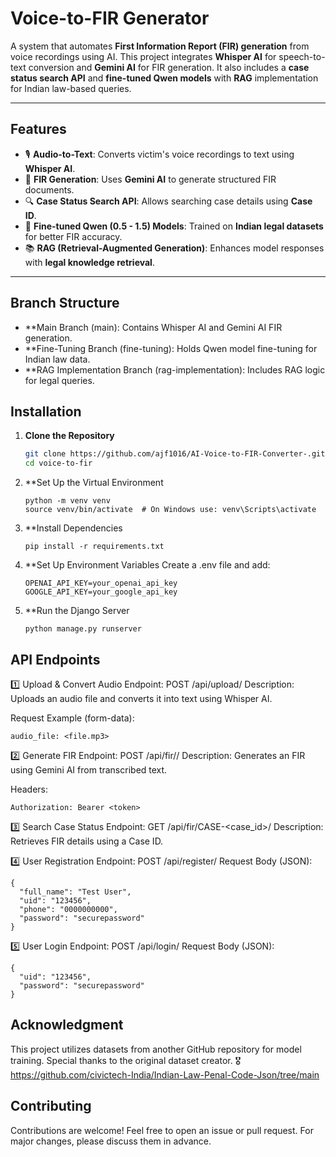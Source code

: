 # Voice-to-FIR Generator

A system that automates **First Information Report (FIR) generation** from voice recordings using AI. This project integrates **Whisper AI** for speech-to-text conversion and **Gemini AI** for FIR generation. It also includes a **case status search API** and **fine-tuned Qwen models** with **RAG** implementation for Indian law-based queries.

---

## Features

- 🎙 **Audio-to-Text**: Converts victim's voice recordings to text using **Whisper AI**.
- 📜 **FIR Generation**: Uses **Gemini AI** to generate structured FIR documents.
- 🔍 **Case Status Search API**: Allows searching case details using **Case ID**.
- 🤖 **Fine-tuned Qwen (0.5 - 1.5) Models**: Trained on **Indian legal datasets** for better FIR accuracy.
- 📚 **RAG (Retrieval-Augmented Generation)**: Enhances model responses with **legal knowledge retrieval**.

---

## Branch Structure
- **Main Branch (main): Contains Whisper AI and Gemini AI FIR generation.
- **Fine-Tuning Branch (fine-tuning): Holds Qwen model fine-tuning for Indian law data.
- **RAG Implementation Branch (rag-implementation): Includes RAG logic for legal queries.

## Installation

1. **Clone the Repository**
   ```sh
   git clone https://github.com/ajf1016/AI-Voice-to-FIR-Converter-.git
   cd voice-to-fir
   ```

2. **Set Up the Virtual Environment
   ```
   python -m venv venv
   source venv/bin/activate  # On Windows use: venv\Scripts\activate
   ```
   
4. **Install Dependencies
   ```
   pip install -r requirements.txt
   ```
6. **Set Up Environment Variables Create a .env file and add:
   ```
   OPENAI_API_KEY=your_openai_api_key
   GOOGLE_API_KEY=your_google_api_key
   ```
7. **Run the Django Server
   ```
   python manage.py runserver
   ```
## API Endpoints
1️⃣ Upload & Convert Audio
Endpoint: POST /api/upload/
Description: Uploads an audio file and converts it into text using Whisper AI.

Request Example (form-data):
```
audio_file: <file.mp3>
```

2️⃣ Generate FIR
Endpoint: POST /api/fir/<id>/
Description: Generates an FIR using Gemini AI from transcribed text.

Headers:
```
Authorization: Bearer <token>
```

3️⃣ Search Case Status
Endpoint: GET /api/fir/CASE-<case_id>/
Description: Retrieves FIR details using a Case ID.

4️⃣ User Registration
Endpoint: POST /api/register/
Request Body (JSON):
```
{
  "full_name": "Test User",
  "uid": "123456",
  "phone": "0000000000",
  "password": "securepassword"
}
```

5️⃣ User Login
Endpoint: POST /api/login/
Request Body (JSON):
```
{
  "uid": "123456",
  "password": "securepassword"
}
```

## Acknowledgment
This project utilizes datasets from another GitHub repository for model training. Special thanks to the original dataset creator. 🎖 https://github.com/civictech-India/Indian-Law-Penal-Code-Json/tree/main

## Contributing
Contributions are welcome! Feel free to open an issue or pull request.
For major changes, please discuss them in advance.








